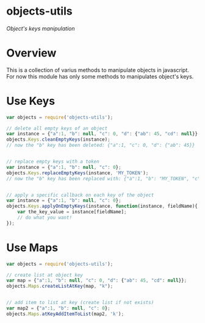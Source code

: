 # objects-utils 
###### Object's keys manipulation

# Overview
This is a collection of varius methods to manipulate objects in javascript. For now this module has only some methods to manipulates object's keys.

# Use Keys
```js
var objects = require('objects-utils');

// delete all empty keys of an object
var instance = {"a":1, "b": null, "c": 0, "d": {"ab": 45, "cd": null}};
objects.Keys.cleanEmptyKeys(instance);
// now the "b" key has been deleted: {"a":1, "c": 0, "d": {"ab": 45}}


// replace empty keys with a token
var instance = {"a":1, "b": null, "c": 0};
objects.Keys.replaceEmptyKeys(instance, 'MY_TOKEN');
// now the "b" key has been replaced with: {"a":1, "b": "MY_TOKEN", "c": 0}


// apply a specific callback on each key of the object
var instance = {"a":1, "b": null, "c": 0};
objects.Keys.applyOnEmptyKeys(instance, function(instance, fieldName){
	var the_key_value = instance[fieldName];
	// do what you want!
});

```


# Use Maps
```js
var objects = require('objects-utils');

// create list at object key
var map = {"a":1, "b": null, "c": 0, "d": {"ab": 45, "cd": null}};
objects.Maps.createListAtKey(map, "k");


// add item to list at key (create list if not exists)
var map2 = {"a":1, "b": null, "c": 0}; 
objects.Maps.atKeyAddItemToList(map2, 'k');  

```

